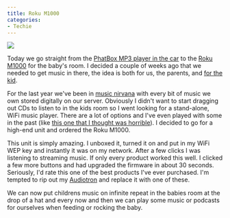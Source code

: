 ```yaml
---
title: Roku M1000
categories:
- Techie
---
```


[![](/assets/posts/2005/o_Roku%2520M1000.jpg)](http://www.rokulabs.com/products/soundbridge/)


Today we go straight from the [PhatBox MP3 player in the car](/thingelstad/phatbox-installed) to the [Roku M1000](http://www.rokulabs.com/products/soundbridge/) for the baby's room. I decided a couple of weeks ago that we needed to get music in there, the idea is both for us, the parents, and [for the kid](http://www.classicaliscool.com/coolbabies.htm).

For the last year we've been in [music nirvana](/thingelstad/music-nirvana-achieved) with every bit of music we own stored digitally on our server. Obviously I didn't want to start dragging out CDs to listen to in the kids room so I went looking for a stand-alone, WiFi music player. There are a lot of options and I've even played with some in the past (like [this one that I thought was horrible](http://www.netgear.com/products/details/MP101.php)). I decided to go for a high-end unit and ordered the Roku M1000.

This unit is simply amazing. I unboxed it, turned it on and put in my WiFi WEP key and instantly it was on my network. After a few clicks I was listening to streaming music. If only every product worked this well. I clicked a few more buttons and had upgraded the firmware in about 30 seconds. Seriously, I'd rate this one of the best products I've ever purchased. I'm tempted to rip out my [Audiotron](http://www.turtlebeach.com/site/products/audiotron/producthome.asp) and replace it with one of these.

We can now put childrens music on infinite repeat in the babies room at the drop of a hat and every now and then we can play some music or podcasts for ourselves when feeding or rocking the baby.
